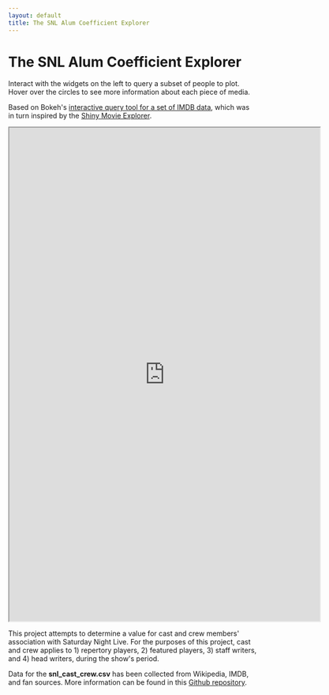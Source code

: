 ```yaml
---
layout: default
title: The SNL Alum Coefficient Explorer
---
```


# The SNL Alum Coefficient Explorer

Interact with the widgets on the left to query a subset of people to plot.
Hover over the circles to see more information about each piece of media.

Based on Bokeh's [interactive query tool for a set of IMDB data](https://demo.bokeh.org/movies), which was in turn inspired by the [Shiny Movie Explorer](https://shiny.rstudio.com/gallery/movie-explorer.html).

<iframe src="https://snl-alum-coefficient.herokuapp.com/main" title="SNL Alum Coefficient Explorer" height="1000px" width="125%" zoom=".025"></iframe>

This project attempts to determine a value for cast and crew members' association with Saturday Night Live. For the purposes of this project, cast and crew applies to 1) repertory players, 2) featured players, 3) staff writers, and 4) head writers, during the show's period.

Data for the **snl_cast_crew.csv** has been collected from Wikipedia, IMDB, and fan sources. More information can be found in this [Github repository](https://github.com/sheishistoric/snl_coefficient).
